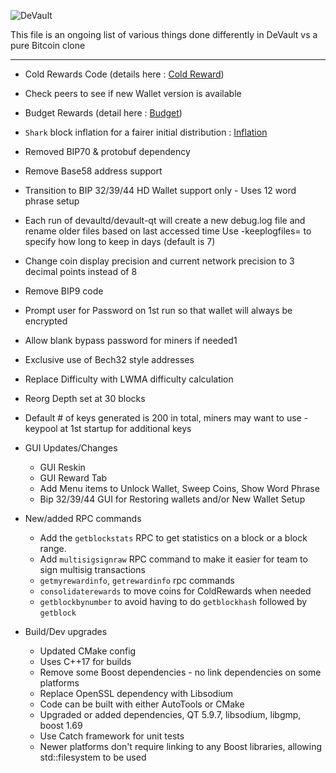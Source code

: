 ![DeVault](./share/pixmaps/dvt-logo.png)

This file is an ongoing list of various things done differently in DeVault vs a pure Bitcoin clone

-----------------

- Cold Rewards Code (details here : [Cold Reward](COLDREWARDS.md))
- Check peers to see if new Wallet version is available   
- Budget Rewards (detail here : [Budget](BUDGET.md))
- `Shark` block inflation for a fairer initial distribution : [Inflation](INFLATION.md)
- Removed BIP70 & protobuf dependency
- Remove Base58 address support
- Transition to BIP 32/39/44 HD Wallet support only - Uses 12 word phrase setup
- Each run of devaultd/devault-qt will create a new debug.log file and rename older files based on last accessed time
  Use -keeplogfiles=<days> to specify how long to keep in days (default is 7)
- Change coin display precision and current network precision to 3 decimal points instead of 8
- Remove BIP9 code
- Prompt user for Password on 1st run so that wallet will always be encrypted
- Allow blank bypass password for miners if needed1
- Exclusive use of Bech32 style addresses
- Replace Difficulty with LWMA difficulty calculation
- Reorg Depth set at 30 blocks
- Default # of keys generated is 200 in total, miners may want to use -keypool at 1st startup for additional keys

- GUI Updates/Changes
   * GUI Reskin
   * GUI Reward Tab
   * Add Menu items to Unlock Wallet, Sweep Coins, Show Word Phrase
   * Bip 32/39/44 GUI for Restoring wallets and/or New Wallet Setup
   
- New/added RPC commands
  * Add the `getblockstats` RPC to get statistics on a block or a block range.
  * Add `multisigsignraw` RPC command to make it easier for team to sign multisig transactions
  * `getmyrewardinfo`, `getrewardinfo` rpc commands
  * `consolidaterewards` to move coins for ColdRewards when needed
  * `getblockbynumber` to avoid having to do `getblockhash` followed by `getblock`

- Build/Dev upgrades
  * Updated CMake config
  * Uses C++17 for builds
  * Remove some Boost dependencies - no link dependencies on some platforms
  * Replace OpenSSL dependency with Libsodium
  * Code can be built with either AutoTools or CMake
  * Upgraded or added dependencies, QT 5.9.7, libsodium, libgmp, boost 1.69
  * Use Catch framework for unit tests
  * Newer platforms don't require linking to any Boost libraries, allowing std::filesystem to be used
